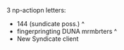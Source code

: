 3 np-actiopn letters:
- 144 (sundicate poss.)
^
- fingerpringting DUNA mrmbrters
^
- New Syndicate client
